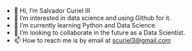 - 👋 Hi, I’m Salvador Curiel III
- 👀 I’m interested in data science and using Github for it.
- 🌱 I’m currently learning Python and Data Science.
- 💞️ I’m looking to collaborate in the future as a Data Scientist.
- 📫 How to reach me is by email at scuriel3@gmail.com

<!---
scuriel/scuriel is a ✨ special ✨ repository because its `README.md` (this file) appears on your GitHub profile.
You can click the Preview link to take a look at your changes.
--->

